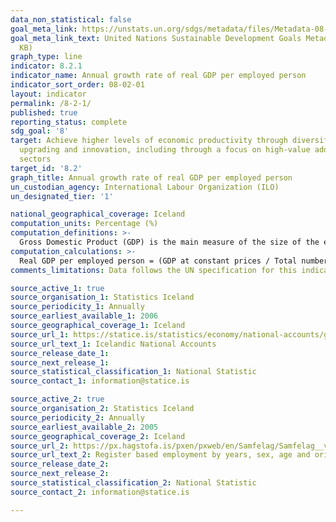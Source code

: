 ```yaml
---
data_non_statistical: false
goal_meta_link: https://unstats.un.org/sdgs/metadata/files/Metadata-08-02-01.pdf
goal_meta_link_text: United Nations Sustainable Development Goals Metadata (PDF 384
  KB)
graph_type: line
indicator: 8.2.1
indicator_name: Annual growth rate of real GDP per employed person
indicator_sort_order: 08-02-01
layout: indicator
permalink: /8-2-1/
published: true
reporting_status: complete 
sdg_goal: '8'
target: Achieve higher levels of economic productivity through diversification, technological
  upgrading and innovation, including through a focus on high-value added and labour-intensive
  sectors
target_id: '8.2'
graph_title: Annual growth rate of real GDP per employed person
un_custodian_agency: International Labour Organization (ILO)
un_designated_tier: '1'

national_geographical_coverage: Iceland
computation_units: Percentage (%)
computation_definitions: >-
  Gross Domestic Product (GDP) is the main measure of the size of the economy, representing the total value of all final goods and services produced in a defined time period. 
computation_calculations: >-
  Real GDP per employed person = (GDP at constant prices / Total number of employed persons) where the numerator and denominator refer to the same reference period, for example, the same calendar year. If we call the real GDP per employed person “LabProd”, then the annual growth rate of real GDP per employed person is calculated as ((LabProd in year n – LabProd in year n-1) / LabProd in year n-1) * 100.
comments_limitations: Data follows the UN specification for this indicator. This indicator has been identified in collaboration with topic experts.

source_active_1: true
source_organisation_1: Statistics Iceland
source_periodicity_1: Annually
source_earliest_available_1: 2006
source_geographical_coverage_1: Iceland
source_url_1: https://statice.is/statistics/economy/national-accounts/gross-domestic-product/
source_url_text_1: Icelandic National Accounts
source_release_date_1: 
source_next_release_1: 
source_statistical_classification_1: National Statistic
source_contact_1: information@statice.is  

source_active_2: true
source_organisation_2: Statistics Iceland
source_periodicity_2: Annually
source_earliest_available_2: 2005
source_geographical_coverage_2: Iceland
source_url_2: https://px.hagstofa.is/pxen/pxweb/en/Samfelag/Samfelag__vinnumarkadur__vinnuaflskraargogn/VIN10003.px
source_url_text_2: Register based employment by years, sex, age and origin 2005-2018
source_release_date_2: 
source_next_release_2: 
source_statistical_classification_2: National Statistic
source_contact_2: information@statice.is  

---
```

